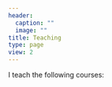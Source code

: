 ```yaml
---
header: 
  caption: ""
  image: ""
title: Teaching
type: page
view: 2
---
```


I teach the following courses:
